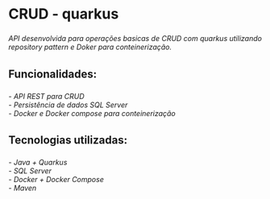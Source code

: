 <h1 align="left">CRUD - quarkus</h1>

###

<h6 align="left">API desenvolvida para operações basicas de CRUD com quarkus utilizando repository pattern e Doker para conteinerização.</h6>

###

<h2 align="left">Funcionalidades:</h2>

###

<h6 align="left">- API REST para CRUD<br>- Persistência de dados SQL Server<br>- Docker e Docker compose para  conteinerização</h6>

###

<h2 align="left">Tecnologias utilizadas:</h2>

###

<h6 align="left">- Java + Quarkus<br>- SQL Server<br>- Docker + Docker Compose<br>- Maven</h6>

###
